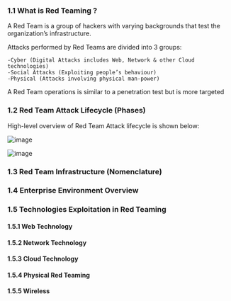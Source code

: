 ### 1.1  What is Red Teaming ?
 A Red Team is a group of hackers with varying backgrounds that test the organization’s infrastructure.
 
 Attacks performed by Red Teams are divided into 3 groups: 
 
    -Cyber (Digital Attacks includes Web, Network & other Cloud technologies)
    -Social Attacks (Exploiting people’s behaviour)
    -Physical (Attacks involving physical man-power)
    
A Red Team operations is similar to a penetration test but is more targeted

### 1.2  Red Team Attack Lifecycle (Phases) 

High-level overview of Red Team Attack lifecycle is shown below: 

![image](https://github.com/user-attachments/assets/cb74196c-4a02-4fa0-890b-e8f23b296921)

![image](https://github.com/user-attachments/assets/eaec4833-53fd-47c2-ac0a-2c8afe352f5c)

### 1.3  Red Team Infrastructure (Nomenclature)
### 1.4  Enterprise Environment Overview
### 1.5  Technologies Exploitation in Red Teaming
  #### 1.5.1  Web Technology
  #### 1.5.2  Network Technology
  #### 1.5.3  Cloud Technology     
  #### 1.5.4  Physical Red Teaming
  #### 1.5.5  Wireless
